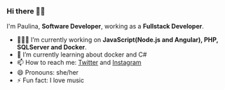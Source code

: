 ### Hi there 👋🏽

I'm Paulina, **Software Developer**, working as a **Fullstack Developer**.

- 👩🏽‍💻 I’m currently working on **JavaScript(Node.js and Angular), PHP, SQLServer and Docker**.
- 🌱 I’m currently learning about docker and C#
- 📫 How to reach me: [Twitter](https://twitter.com/pau87x) and [Instagram](https://instagram.com/pau87x)
- 😄 Pronouns: she/her
- ⚡ Fun fact: I love music
